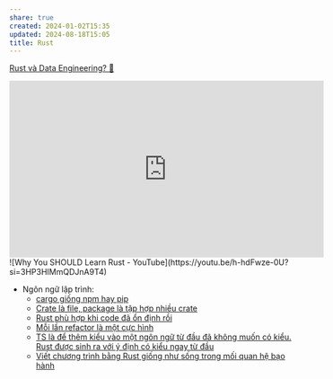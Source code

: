 ```yaml
---
share: true
created: 2024-01-02T15:35
updated: 2024-08-18T15:05
title: Rust
---
```

[Rust và Data Engineering? 🤔](https://blog.duyet.net/2021/11/rust-data-engineering.html)

<iframe width="560" height="315" src="https://www.youtube.com/embed/kOFWIvNowXo?si=sdHbK6t97OiMDpxb" title="YouTube video player" frameborder="0" allow="accelerometer; autoplay; clipboard-write; encrypted-media; gyroscope; picture-in-picture; web-share" referrerpolicy="strict-origin-when-cross-origin" allowfullscreen></iframe>
![Why You SHOULD Learn Rust - YouTube](https://youtu.be/h-hdFwze-0U?si=3HP3HIMmQDJnA9T4)

- Ngôn ngữ lập trình: 
    - [cargo giống npm hay pip](./cargo%20gi%E1%BB%91ng%20npm%20hay%20pip.md)
    - [Crate là file, package là tập hợp nhiều crate](./Crate%20l%C3%A0%20file,%20package%20l%C3%A0%20t%E1%BA%ADp%20h%E1%BB%A3p%20nhi%E1%BB%81u%20crate.md)
    - [Rust phù hợp khi code đã ổn định rồi](./Rust%20ph%C3%B9%20h%E1%BB%A3p%20khi%20code%20%C4%91%C3%A3%20%E1%BB%95n%20%C4%91%E1%BB%8Bnh%20r%E1%BB%93i.md)
    - [Mỗi lần refactor là một cực hình](./M%E1%BB%97i%20l%E1%BA%A7n%20refactor%20l%C3%A0%20m%E1%BB%99t%20c%E1%BB%B1c%20h%C3%ACnh.md)
    - [TS là để thêm kiểu vào một ngôn ngữ từ đầu đã không muốn có kiểu. Rust được sinh ra với ý định có kiểu ngay từ đầu](./TS%20l%C3%A0%20%C4%91%E1%BB%83%20th%C3%AAm%20ki%E1%BB%83u%20v%C3%A0o%20m%E1%BB%99t%20ng%C3%B4n%20ng%E1%BB%AF%20t%E1%BB%AB%20%C4%91%E1%BA%A7u%20%C4%91%C3%A3%20kh%C3%B4ng%20mu%E1%BB%91n%20c%C3%B3%20ki%E1%BB%83u.%20Rust%20%C4%91%C6%B0%E1%BB%A3c%20sinh%20ra%20v%E1%BB%9Bi%20%C3%BD%20%C4%91%E1%BB%8Bnh%20c%C3%B3%20ki%E1%BB%83u%20ngay%20t%E1%BB%AB%20%C4%91%E1%BA%A7u.md)
    - [Viết chương trình bằng Rust giống như sống trong mối quan hệ bạo hành](./Vi%E1%BA%BFt%20ch%C6%B0%C6%A1ng%20tr%C3%ACnh%20b%E1%BA%B1ng%20Rust%20gi%E1%BB%91ng%20nh%C6%B0%20s%E1%BB%91ng%20trong%20m%E1%BB%91i%20quan%20h%E1%BB%87%20b%E1%BA%A1o%20h%C3%A0nh.md)

